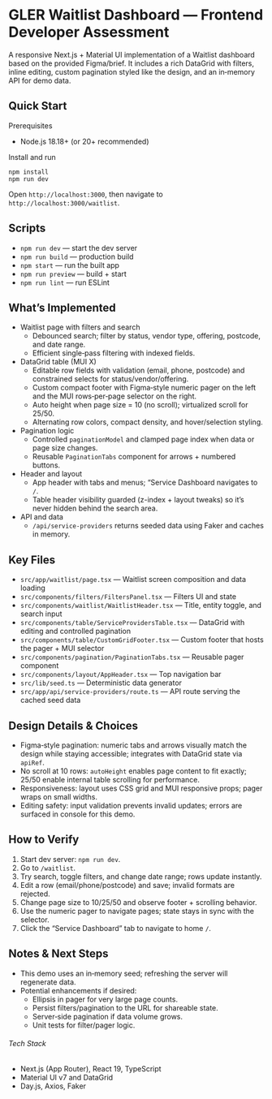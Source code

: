 GLER Waitlist Dashboard — Frontend Developer Assessment
========================================================

A responsive Next.js + Material UI implementation of a Waitlist dashboard based on the provided Figma/brief. It includes a rich DataGrid with filters, inline editing, custom pagination styled like the design, and an in‑memory API for demo data.

Quick Start
-----------

Prerequisites

- Node.js 18.18+ (or 20+ recommended)

Install and run

```
npm install
npm run dev
```

Open `http://localhost:3000`, then navigate to `http://localhost:3000/waitlist`.

Scripts
-------

- `npm run dev` — start the dev server
- `npm run build` — production build
- `npm start` — run the built app
- `npm run preview` — build + start
- `npm run lint` — run ESLint

What’s Implemented
-------------------

- Waitlist page with filters and search
  - Debounced search; filter by status, vendor type, offering, postcode, and date range.
  - Efficient single‑pass filtering with indexed fields.
- DataGrid table (MUI X)
  - Editable row fields with validation (email, phone, postcode) and constrained selects for status/vendor/offering.
  - Custom compact footer with Figma‑style numeric pager on the left and the MUI rows‑per‑page selector on the right.
  - Auto height when page size = 10 (no scroll); virtualized scroll for 25/50.
  - Alternating row colors, compact density, and hover/selection styling.
- Pagination logic
  - Controlled `paginationModel` and clamped page index when data or page size changes.
  - Reusable `PaginationTabs` component for arrows + numbered buttons.
- Header and layout
  - App header with tabs and menus; “Service Dashboard navigates to `/`.
  - Table header visibility guarded (z-index + layout tweaks) so it’s never hidden behind the search area.
- API and data
  - `/api/service-providers` returns seeded data using Faker and caches in memory.

Key Files
---------

- `src/app/waitlist/page.tsx` — Waitlist screen composition and data loading
- `src/components/filters/FiltersPanel.tsx` — Filters UI and state
- `src/components/waitlist/WaitlistHeader.tsx` — Title, entity toggle, and search input
- `src/components/table/ServiceProvidersTable.tsx` — DataGrid with editing and controlled pagination
- `src/components/table/CustomGridFooter.tsx` — Custom footer that hosts the pager + MUI selector
- `src/components/pagination/PaginationTabs.tsx` — Reusable pager component
- `src/components/layout/AppHeader.tsx` — Top navigation bar
- `src/lib/seed.ts` — Deterministic data generator
- `src/app/api/service-providers/route.ts` — API route serving the cached seed data

Design Details & Choices
------------------------

- Figma‑style pagination: numeric tabs and arrows visually match the design while staying accessible; integrates with DataGrid state via `apiRef`.
- No scroll at 10 rows: `autoHeight` enables page content to fit exactly; 25/50 enable internal table scrolling for performance.
- Responsiveness: layout uses CSS grid and MUI responsive props; pager wraps on small widths.
- Editing safety: input validation prevents invalid updates; errors are surfaced in console for this demo.

How to Verify
-------------

1. Start dev server: `npm run dev`.
2. Go to `/waitlist`.
3. Try search, toggle filters, and change date range; rows update instantly.
4. Edit a row (email/phone/postcode) and save; invalid formats are rejected.
5. Change page size to 10/25/50 and observe footer + scrolling behavior.
6. Use the numeric pager to navigate pages; state stays in sync with the selector.
7. Click the “Service Dashboard” tab to navigate to home `/`.

Notes & Next Steps
------------------

- This demo uses an in‑memory seed; refreshing the server will regenerate data.
- Potential enhancements if desired:
  - Ellipsis in pager for very large page counts.
  - Persist filters/pagination to the URL for shareable state.
  - Server‑side pagination if data volume grows.
  - Unit tests for filter/pager logic.

###### Tech Stack

- Next.js (App Router), React 19, TypeScript
- Material UI v7 and DataGrid
- Day.js, Axios, Faker



